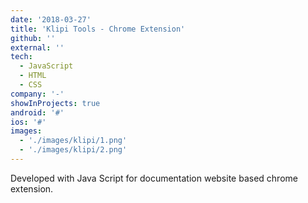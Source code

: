 ```yaml
---
date: '2018-03-27'
title: 'Klipi Tools - Chrome Extension'
github: ''
external: ''
tech:
  - JavaScript
  - HTML
  - CSS
company: '-'
showInProjects: true
android: '#'
ios: '#'
images: 
  - './images/klipi/1.png'
  - './images/klipi/2.png'
---
```


Developed with Java Script for documentation website based chrome extension.
